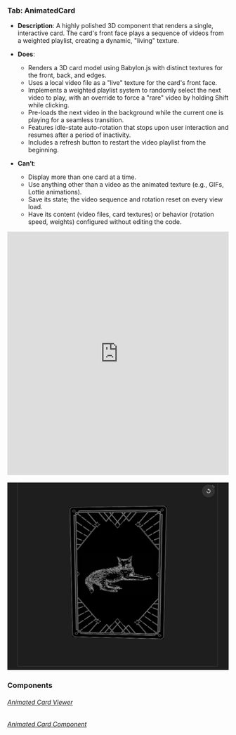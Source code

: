 
### Tab: AnimatedCard

- **Description**: A highly polished 3D component that renders a single, interactive card. The card's front face plays a sequence of videos from a weighted playlist, creating a dynamic, "living" texture.

- **Does**:
   
    - Renders a 3D card model using Babylon.js with distinct textures for the front, back, and edges.
    - Uses a local video file as a "live" texture for the card's front face.
    - Implements a weighted playlist system to randomly select the next video to play, with an override to force a "rare" video by holding Shift while clicking.
    - Pre-loads the next video in the background while the current one is playing for a seamless transition.
    - Features idle-state auto-rotation that stops upon user interaction and resumes after a period of inactivity.
    - Includes a refresh button to restart the video playlist from the beginning.

- **Can’t**:
   
    - Display more than one card at a time.
    - Use anything other than a video as the animated texture (e.g., GIFs, Lottie animations).
    - Save its state; the video sequence and rotation reset on every view load.
    - Have its content (video files, card textures) or behavior (rotation speed, weights) configured without editing the code.


<iframe allowfullscreen src="https://www.youtube.com/embed/fcnKYyVMmCc" width="100%" height="555" frameborder="0" allow="accelerometer; autoplay; clipboard-write; encrypted-media; gyroscope; picture-in-picture" ></iframe>




![animated_card.webp](/_RESOURCES/IMAGES/animated_card.webp)


### Components

###### [Animated Card Viewer](D.q.animatedcard.viewer.md)

###### [Animated Card Component](D.q.animatedcard.component.md)

